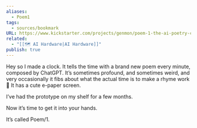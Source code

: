 ```yaml
---
aliases:
  - Poem1
tags:
  - sources/bookmark
URL: https://www.kickstarter.com/projects/genmon/poem-1-the-ai-poetry-clock
related:
  - "[[🗺️ AI Hardware|AI Hardware]]"
publish: true
---
```


Hey so I made a clock. It tells the time with a brand new poem every minute, composed by ChatGPT. It’s sometimes profound, and sometimes weird, and very occasionally it fibs about what the actual time is to make a rhyme work 😬 It has a cute e-paper screen.

I’ve had the prototype on my shelf for a few months.

Now it’s time to get it into your hands.

It’s called Poem/1.